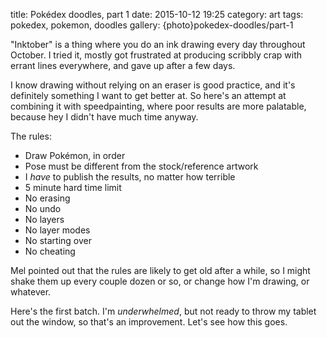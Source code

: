 title: Pokédex doodles, part 1
date: 2015-10-12 19:25
category: art
tags: pokedex, pokemon, doodles
gallery: {photo}pokedex-doodles/part-1

"Inktober" is a thing where you do an ink drawing every day throughout October.  I tried it, mostly got frustrated at producing scribbly crap with errant lines everywhere, and gave up after a few days.

I know drawing without relying on an eraser is good practice, and it's definitely something I want to get better at.  So here's an attempt at combining it with speedpainting, where poor results are more palatable, because hey I didn't have much time anyway.

The rules:

* Draw Pokémon, in order
* Pose must be different from the stock/reference artwork
* I _have_ to publish the results, no matter how terrible
* 5 minute hard time limit
* No erasing
* No undo
* No layers
* No layer modes
* No starting over
* No cheating

Mel pointed out that the rules are likely to get old after a while, so I might shake them up every couple dozen or so, or change how I'm drawing, or whatever.

Here's the first batch.  I'm _underwhelmed_, but not ready to throw my tablet out the window, so that's an improvement.  Let's see how this goes.
